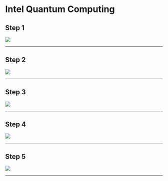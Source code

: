 # Intel Quantum Computing

## Step 1

![](../images/52-Quantum-SDK-Intel-FullsStacksApproachsQuantumsComputing.jpg)

---

## Step 2

![](../images/53-Quantum-SDK-Intel-Quantum-SDK.jpg)

---

## Step 3

![](../images/54-Quantum-SDK-Quantum-Applications.jpg)

---

## Step 4

![](../images/55-Intel-Quantum-Hardware.jpg)

---

## Step 5

![](../images/56-Intel-Spin-Qubit-2.jpg)

---